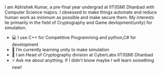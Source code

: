 I am Abhishek Kumar, a pre-final year undergrad at IIT(ISM) Dhanbad with Computer Science majors. I obsessed to make things automate and reduce human work as minimum as possible and make secure them. My interests lie primarily in the field of Cryptography and Game devlopment(unity) for simulation.

- 💻 I use C++ for Competitive Programming and python,C# for development
- 🌱 I’m currently learning unity to make simulation
- 🏅 I am Head of Cryptography division at CyberLabs IIT(ISM) Dhanbad
- ⚡ Ask me about anything. If I didn't know maybe I will learn something new!

